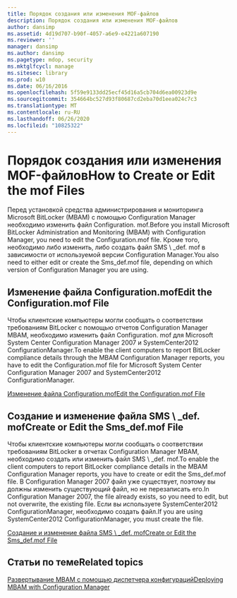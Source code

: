 ```yaml
---
title: Порядок создания или изменения MOF-файлов
description: Порядок создания или изменения MOF-файлов
author: dansimp
ms.assetid: 4d19d707-b90f-4057-a6e9-e4221a607190
ms.reviewer: ''
manager: dansimp
ms.author: dansimp
ms.pagetype: mdop, security
ms.mktglfcycl: manage
ms.sitesec: library
ms.prod: w10
ms.date: 06/16/2016
ms.openlocfilehash: 5f59e9133dd25ecf45d16a5cb704d6ea00923d9e
ms.sourcegitcommit: 354664bc527d93f80687cd2eba70d1eea024c7c3
ms.translationtype: MT
ms.contentlocale: ru-RU
ms.lasthandoff: 06/26/2020
ms.locfileid: "10825322"
---
```

# <span data-ttu-id="9779a-103">Порядок создания или изменения MOF-файлов</span><span class="sxs-lookup"><span data-stu-id="9779a-103">How to Create or Edit the mof Files</span></span>


<span data-ttu-id="9779a-104">Перед установкой средства администрирования и мониторинга Microsoft BitLocker (MBAM) с помощью Configuration Manager необходимо изменить файл Configuration. mof.</span><span class="sxs-lookup"><span data-stu-id="9779a-104">Before you install Microsoft BitLocker Administration and Monitoring (MBAM) with Configuration Manager, you need to edit the Configuration.mof file.</span></span> <span data-ttu-id="9779a-105">Кроме того, необходимо либо изменить, либо создать файл SMS \ _def. mof в зависимости от используемой версии Configuration Manager.</span><span class="sxs-lookup"><span data-stu-id="9779a-105">You also need to either edit or create the Sms\_def.mof file, depending on which version of Configuration Manager you are using.</span></span>

## <span data-ttu-id="9779a-106">Изменение файла Configuration.mof</span><span class="sxs-lookup"><span data-stu-id="9779a-106">Edit the Configuration.mof File</span></span>


<span data-ttu-id="9779a-107">Чтобы клиентские компьютеры могли сообщать о соответствии требованиям BitLocker с помощью отчетов Configuration Manager MBAM, необходимо изменить файл Configuration. mof для Microsoft System Center Configuration Manager 2007 и SystemCenter2012 ConfigurationManager.</span><span class="sxs-lookup"><span data-stu-id="9779a-107">To enable the client computers to report BitLocker compliance details through the MBAM Configuration Manager reports, you have to edit the Configuration.mof file for Microsoft System Center Configuration Manager 2007 and SystemCenter2012 ConfigurationManager.</span></span>

[<span data-ttu-id="9779a-108">Изменение файла Configuration.mof</span><span class="sxs-lookup"><span data-stu-id="9779a-108">Edit the Configuration.mof File</span></span>](edit-the-configurationmof-file.md)

## <a href="" id="create-or-edit-the-sms-def-mof-file"></a><span data-ttu-id="9779a-109">Создание и изменение файла SMS \ _def. mof</span><span class="sxs-lookup"><span data-stu-id="9779a-109">Create or Edit the Sms\_def.mof File</span></span>


<span data-ttu-id="9779a-110">Чтобы клиентские компьютеры могли сообщать о соответствии требованиям BitLocker в отчетах Configuration Manager MBAM, необходимо создать или изменить файл SMS \ _def. mof.</span><span class="sxs-lookup"><span data-stu-id="9779a-110">To enable the client computers to report BitLocker compliance details in the MBAM Configuration Manager reports, you have to create or edit the Sms\_def.mof file.</span></span> <span data-ttu-id="9779a-111">В Configuration Manager 2007 файл уже существует, поэтому вы должны изменить существующий файл, но не перезаписать его.</span><span class="sxs-lookup"><span data-stu-id="9779a-111">In Configuration Manager 2007, the file already exists, so you need to edit, but not overwrite, the existing file.</span></span> <span data-ttu-id="9779a-112">Если вы используете SystemCenter2012 ConfigurationManager, необходимо создать файл.</span><span class="sxs-lookup"><span data-stu-id="9779a-112">If you are using SystemCenter2012 ConfigurationManager, you must create the file.</span></span>

[<span data-ttu-id="9779a-113">Создание и изменение файла SMS \ _def. mof</span><span class="sxs-lookup"><span data-stu-id="9779a-113">Create or Edit the Sms\_def.mof File</span></span>](create-or-edit-the-sms-defmof-file.md)

## <span data-ttu-id="9779a-114">Статьи по теме</span><span class="sxs-lookup"><span data-stu-id="9779a-114">Related topics</span></span>


[<span data-ttu-id="9779a-115">Развертывание MBAM с помощью диспетчера конфигураций</span><span class="sxs-lookup"><span data-stu-id="9779a-115">Deploying MBAM with Configuration Manager</span></span>](deploying-mbam-with-configuration-manager-mbam2.md)

 

 





